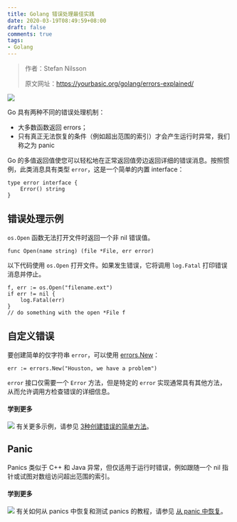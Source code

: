 ```yaml
---
title: Golang 错误处理最佳实践
date: 2020-03-19T08:49:59+08:00
draft: false
comments: true
tags: 
- Golang
---
```


> 作者：Stefan Nilsson
> 
> 原文网址：https://yourbasic.org/golang/errors-explained/

![](http://oss.xiayuguo.com/blog/202003/errors.png)

Go 具有两种不同的错误处理机制：
- 大多数函数返回 errors；
- 只有真正无法恢复的条件（例如超出范围的索引）才会产生运行时异常，我们称之为 panic

Go 的多值返回值使您可以轻松地在正常返回值旁边返回详细的错误消息。按照惯例，此类消息具有类型 `error`，这是一个简单的内置 interface：
```
type error interface {
    Error() string
}
```

## 错误处理示例
`os.Open` 函数无法打开文件时返回一个非 nil 错误值。
```
func Open(name string) (file *File, err error)
```

以下代码使用 `os.Open` 打开文件。如果发生错误，它将调用 `log.Fatal` 打印错误消息并停止。
```
f, err := os.Open("filename.ext")
if err != nil {
    log.Fatal(err)
}
// do something with the open *File f
```

## 自定义错误
要创建简单的仅字符串 `error`，可以使用 [errors.New](https://golang.org/pkg/errors/#New "errors.New")：
```
err := errors.New("Houston, we have a problem")
```

`error` 接口仅需要一个 `Error` 方法，但是特定的 `error` 实现通常具有其他方法，从而允许调用方检查错误的详细信息。

#### 学到更多
![](http://oss.xiayuguo.com/blog/202003/errors.png)
有关更多示例，请参见 [3种创建错误的简单方法](https://yourbasic.org/golang/create-error/ "3 simple ways to create an error")。

## Panic
Panics 类似于 C++ 和 Java 异常，但仅适用于运行时错误，例如跟随一个 nil 指针或试图对数组访问超出范围的索引。

#### 学到更多
![](http://oss.xiayuguo.com/blog/202003/panic-thumb.jpg)
有关如何从 panics 中恢复和测试 panics 的教程，请参见 [从 panic 中恢复](https://yourbasic.org/golang/recover-from-panic/ "Recover from a panic")。